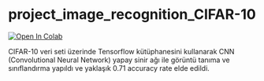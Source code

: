 # project_image_recognition_CIFAR-10

[![Open In Colab](https://colab.research.google.com/assets/colab-badge.svg)](https://colab.research.google.com/drive/1dsnYiJ8lIXeF8Dd9STWzlgCj4_J6e_Hi?usp=sharing)

CIFAR-10 veri seti üzerinde Tensorflow kütüphanesini kullanarak CNN (Convolutional Neural Network) yapay sinir ağı ile 
görüntü tanıma ve sınıflandırma yapıldı ve yaklaşık 0.71 accuracy rate elde edildi.
